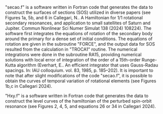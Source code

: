 "secao.f" is a software written in Fortran code that generates the data to construct the surfaces of sections (SOS) utilized in diverse papers (see Figures 1a, 5b, and 6 in Callegari, N.. A Hamiltonian for 1/1 rotational secondary resonances, and
application to small satellites of Saturn and Jupiter. Commun Nonlinear Sci Numer Simulat 138 (2024) 108224). 
The software first integrates the equations of rotation of the secondary body around the primary for a dense set of initial conditions. The equations of rotation are given in the subroutine "FORCE", and the output data for SOS resulted from the calculation in "TROCA1" routine. The numerical integrations were done in the subroutine RA15, providing numerical solutions with local error of integration of the order of a 15th-order Runge-Kutta algorithm (Everhart, E.. An efficient integrator that uses Gauss-Radau spacings. In: IAU colloquium. vol. 83, 1985, p. 185–202).
It is important to note that after slight modifications of the code "secao.f", it is possible to obtain the curves of temporal variation of  rotational elements (see Figures 1b,c in Callegari 2024).

"Hxy.f"  is a software written in Fortran code that generates the data to construct the level curves of the hamiltonian of the perturbed spin-orbit resonance (see Figures 2, 4, 5, and equations 26 or 34 in Callegari 2024).
